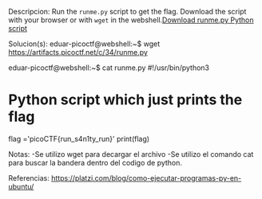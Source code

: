 
Descripcion:
Run the `runme.py` script to get the flag. Download the script with your browser or with `wget` in the webshell.[Download runme.py Python script](https://artifacts.picoctf.net/c/34/runme.py)

Solucion(s):
eduar-picoctf@webshell:~$ wget https://artifacts.picoctf.net/c/34/runme.py

eduar-picoctf@webshell:~$ cat runme.py 
#!/usr/bin/python3
# Python script which just prints the flag

flag ='picoCTF{run_s4n1ty_run}'
print(flag)

Notas:
-Se utilizo wget para decargar el archivo
-Se utilizo el comando cat para buscar la bandera dentro del codigo de python.

Referencias:
https://platzi.com/blog/como-ejecutar-programas-py-en-ubuntu/